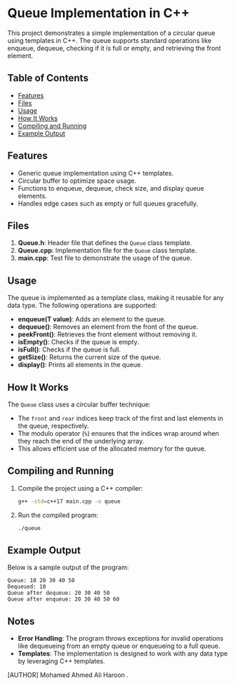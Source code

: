# Queue Implementation in C++

This project demonstrates a simple implementation of a circular queue using templates in C++. The queue supports standard operations like enqueue, dequeue, checking if it is full or empty, and retrieving the front element.

## Table of Contents

- [Features](#features)
- [Files](#files)
- [Usage](#usage)
- [How It Works](#how-it-works)
- [Compiling and Running](#compiling-and-running)
- [Example Output](#example-output)

## Features

- Generic queue implementation using C++ templates.
- Circular buffer to optimize space usage.
- Functions to enqueue, dequeue, check size, and display queue elements.
- Handles edge cases such as empty or full queues gracefully.

## Files

1. **Queue.h**: Header file that defines the `Queue` class template.
2. **Queue.cpp**: Implementation file for the `Queue` class template.
3. **main.cpp**: Test file to demonstrate the usage of the queue.

## Usage

The queue is implemented as a template class, making it reusable for any data type. The following operations are supported:

- **enqueue(T value)**: Adds an element to the queue.
- **dequeue()**: Removes an element from the front of the queue.
- **peekFront()**: Retrieves the front element without removing it.
- **isEmpty()**: Checks if the queue is empty.
- **isFull()**: Checks if the queue is full.
- **getSize()**: Returns the current size of the queue.
- **display()**: Prints all elements in the queue.

## How It Works

The `Queue` class uses a circular buffer technique:

- The `front` and `rear` indices keep track of the first and last elements in the queue, respectively.
- The modulo operator (`%`) ensures that the indices wrap around when they reach the end of the underlying array.
- This allows efficient use of the allocated memory for the queue.

## Compiling and Running

1. Compile the project using a C++ compiler:

   ```bash
   g++ -std=c++17 main.cpp -o queue
   ```

2. Run the compiled program:

   ```bash
   ./queue
   ```

## Example Output

Below is a sample output of the program:

```
Queue: 10 20 30 40 50
Dequeued: 10
Queue after dequeue: 20 30 40 50
Queue after enqueue: 20 30 40 50 60
```

## Notes

- **Error Handling**: The program throws exceptions for invalid operations like dequeueing from an empty queue or enqueueing to a full queue.
- **Templates**: The implementation is designed to work with any data type by leveraging C++ templates.

[AUTHOR]
Mohamed Ahmed Ali Haroon .
